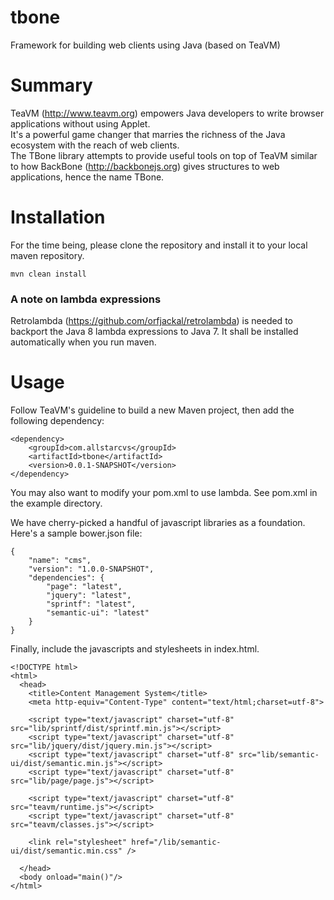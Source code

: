 # tbone
Framework for building web clients using Java (based on TeaVM)

# Summary

TeaVM (http://www.teavm.org) empowers Java developers to write browser applications without using Applet.  
It's a powerful game changer that marries the richness of the Java ecosystem with the reach of web clients.  
The TBone library attempts to provide useful tools on top of TeaVM similar to how BackBone (http://backbonejs.org) 
gives structures to web applications, hence the name TBone.

# Installation

For the time being, please clone the repository and install it to your local maven repository.

```
mvn clean install
```

### A note on lambda expressions

Retrolambda (https://github.com/orfjackal/retrolambda) is needed to backport the Java 8 lambda expressions to Java 7.  It shall be installed automatically when you run maven.

# Usage

Follow TeaVM's guideline to build a new Maven project, then add the following dependency:

```
<dependency>
	<groupId>com.allstarcvs</groupId>
	<artifactId>tbone</artifactId>
	<version>0.0.1-SNAPSHOT</version>
</dependency>
```

You may also want to modify your pom.xml to use lambda.  See pom.xml in the example directory.

We have cherry-picked a handful of javascript libraries as a foundation.  Here's a sample bower.json file:

```
{
    "name": "cms",
    "version": "1.0.0-SNAPSHOT",
    "dependencies": {
        "page": "latest",
        "jquery": "latest",
        "sprintf": "latest",
        "semantic-ui": "latest"
    }
}
```

Finally, include the javascripts and stylesheets in index.html.

```
<!DOCTYPE html>
<html>
  <head>
    <title>Content Management System</title>
    <meta http-equiv="Content-Type" content="text/html;charset=utf-8">

    <script type="text/javascript" charset="utf-8" src="lib/sprintf/dist/sprintf.min.js"></script>
    <script type="text/javascript" charset="utf-8" src="lib/jquery/dist/jquery.min.js"></script>
    <script type="text/javascript" charset="utf-8" src="lib/semantic-ui/dist/semantic.min.js"></script>
    <script type="text/javascript" charset="utf-8" src="lib/page/page.js"></script>

    <script type="text/javascript" charset="utf-8" src="teavm/runtime.js"></script>
    <script type="text/javascript" charset="utf-8" src="teavm/classes.js"></script>

    <link rel="stylesheet" href="/lib/semantic-ui/dist/semantic.min.css" />

  </head>
  <body onload="main()"/>
</html>

```
